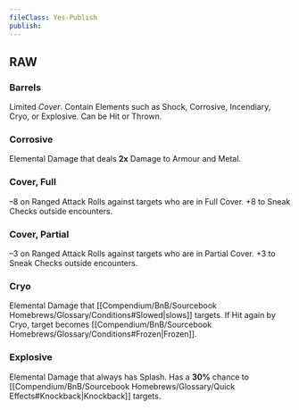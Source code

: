 ```yaml
---
fileClass: Yes-Publish
publish: 
---
```


## RAW

### Barrels

Limited *Cover*. Contain Elements such as Shock, Corrosive, Incendiary, Cryo, or Explosive. 
Can be Hit or Thrown.

### Corrosive

Elemental Damage that deals **2x** Damage to Armour and Metal.

### Cover, Full

–8 on Ranged Attack Rolls against targets who are in Full Cover. 
+8 to Sneak Checks outside encounters.

### Cover, Partial

–3 on Ranged Attack Rolls against targets who are in Partial Cover. 
+3 to Sneak Checks outside encounters.

### Cryo

Elemental Damage that [[Compendium/BnB/Sourcebook Homebrews/Glossary/Conditions#Slowed|slows]] targets. 
If Hit again by Cryo, target becomes [[Compendium/BnB/Sourcebook Homebrews/Glossary/Conditions#Frozen|Frozen]].

### Explosive

Elemental Damage that always has Splash. 
Has a **30%** chance to [[Compendium/BnB/Sourcebook Homebrews/Glossary/Quick Effects#Knockback|Knockback]] targets.
